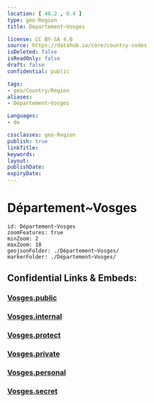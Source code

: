 ```yaml
---
location: [ 48.2 , 6.4 ] 
type: geo-Region
title: Département~Vosges

license: CC BY-SA 4.0
source: https://datahub.io/core/country-codes
isDeleted: false
isReadOnly: false
draft: false
confidential: public

tags:
- geo/Country/Region
aliases:
- Département~Vosges

Languages:
- de

cssclasses: geo-Region
publish: true
linkTitle: 
keywords: 
layout: 
publishDate: 
expiryDate: 
---
```


# Département~Vosges

```leaflet
id: Département~Vosges
zoomFeatures: true 
minZoom: 2 
maxZoom: 18
geojsonFolder: ./Département~Vosges/
markerFolder: ./Département~Vosges/
```


## Confidential Links & Embeds: 

### [Vosges.public](/_public/\Earth\Continent\Europe\Europe~West\France\regions~France\Grand_Est\departments~Grand_EstVosges.public.md) 

### [Vosges.internal](/_internal/\Earth\Continent\Europe\Europe~West\France\regions~France\Grand_Est\departments~Grand_EstVosges.internal.md) 

### [Vosges.protect](/_protect/\Earth\Continent\Europe\Europe~West\France\regions~France\Grand_Est\departments~Grand_EstVosges.protect.md) 

### [Vosges.private](/_private/\Earth\Continent\Europe\Europe~West\France\regions~France\Grand_Est\departments~Grand_EstVosges.private.md) 

### [Vosges.personal](/_personal/\Earth\Continent\Europe\Europe~West\France\regions~France\Grand_Est\departments~Grand_EstVosges.personal.md) 

### [Vosges.secret](/_secret/\Earth\Continent\Europe\Europe~West\France\regions~France\Grand_Est\departments~Grand_EstVosges.secret.md)


